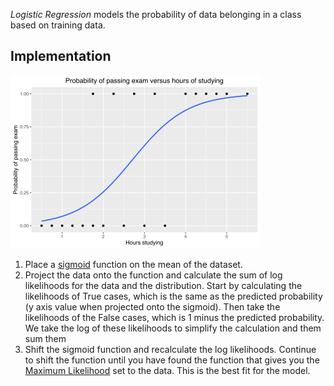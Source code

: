 
*Logistic Regression* models the probability of data belonging in a class based on training data.

## Implementation

![](../Attachments/Pasted%20image%2020230225174433.png)

1. Place a [sigmoid](Deep%20Learning/Activation%20Functions.md) function on the mean of the dataset.
2. Project the data onto the function and calculate the sum of log likelihoods for the data and the distribution. Start by calculating the likelihoods of True cases, which is the same as the predicted probability (y axis value when projected onto the sigmoid). Then take the likelihoods of the False cases, which is 1 minus the predicted probability. We take the log of these likelihoods to simplify the calculation and them sum them
3. Shift the sigmoid function and recalculate the log likelihoods. Continue to shift the function until you have found the function that gives you the [Maximum Likelihood](Maximum%20Likelihood.md) set to the data. This is the best fit for the model.